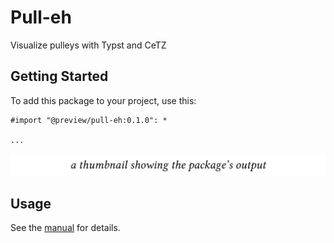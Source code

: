 # Pull-eh

Visualize pulleys with Typst and CeTZ

## Getting Started

To add this package to your project, use this:

```typ
#import "@preview/pull-eh:0.1.0": *

...
```

<picture>
  <source media="(prefers-color-scheme: dark)" srcset="./thumbnail-dark.svg">
  <img src="./thumbnail-light.svg">
</picture>

## Usage

See the [manual](docs/manual.pdf) for details.
